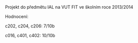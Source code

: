 Projekt do předmětu IAL na VUT FIT ve školním roce 2013/2014

Hodnocení:

c202, c204, c206: 7/10b

c016, c401, c402: 10/10b